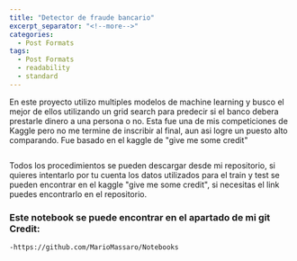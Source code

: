 ```yaml
---
title: "Detector de fraude bancario"
excerpt_separator: "<!--more-->"
categories:
  - Post Formats
tags:
  - Post Formats
  - readability
  - standard
---
```


En este proyecto utilizo multiples modelos de machine learning y busco el mejor de ellos utilizando un grid search para predecir si el banco debera prestarle dinero a una persona o no. Esta fue una de mis competiciones de Kaggle pero no me termine de inscribir al final, aun asi logre un puesto alto comparando. Fue basado en el kaggle de "give me some credit"

<!--more-->

<figure style="width: 900px">
  <img src="{{ site.url }}{{ site.baseurl }}/assets/images/credit.JPG" alt="">
</figure> 

Todos los procedimientos se pueden descargar desde mi repositorio, si quieres intentarlo por tu cuenta los datos utilizados para el train y test se pueden encontrar en el kaggle "give me some credit", si necesitas el link puedes encontrarlo en el repositorio.

### Este notebook se puede encontrar en el apartado de mi git Credit:
	-https://github.com/MarioMassaro/Notebooks